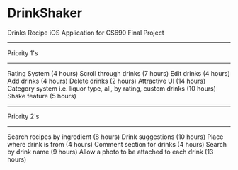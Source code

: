 # DrinkShaker
Drinks Recipe iOS Application for CS690 Final Project

************
Priority 1's
************
  Rating System (4 hours)
  Scroll through drinks (7 hours)
  Edit drinks (4 hours)
  Add drinks (4 hours)
  Delete drinks (2 hours)
  Attractive UI (14 hours)
  Category system i.e. liquor type, all, by rating, custom drinks (10 hours)
  Shake feature (5 hours)
  
  
************
Priority 2's
************
  Search recipes by ingredient (8 hours)
  Drink suggestions (10 hours)
  Place where drink is from (4 hours)
  Comment section for drinks (4 hours)
  Search by drink name (9 hours)
  Allow a photo to be attached to each drink (13 hours)
  
